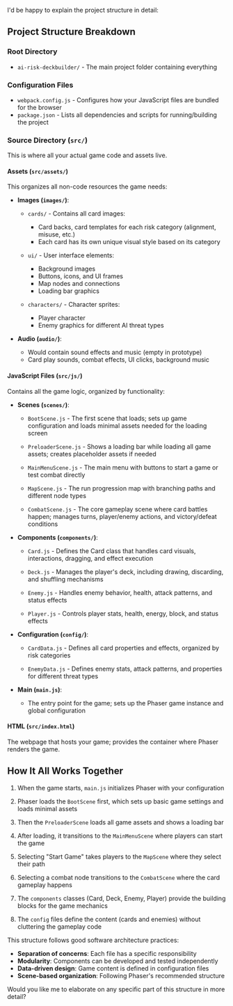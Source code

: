I'd be happy to explain the project structure in detail:

## Project Structure Breakdown

### Root Directory
- `ai-risk-deckbuilder/` - The main project folder containing everything

### Configuration Files
- `webpack.config.js` - Configures how your JavaScript files are bundled for the browser
- `package.json` - Lists all dependencies and scripts for running/building the project

### Source Directory (`src/`)
This is where all your actual game code and assets live.

#### Assets (`src/assets/`)
This organizes all non-code resources the game needs:

- **Images (`images/`)**:
  - `cards/` - Contains all card images:
    - Card backs, card templates for each risk category (alignment, misuse, etc.)
    - Each card has its own unique visual style based on its category
  
  - `ui/` - User interface elements:
    - Background images
    - Buttons, icons, and UI frames
    - Map nodes and connections
    - Loading bar graphics
  
  - `characters/` - Character sprites:
    - Player character
    - Enemy graphics for different AI threat types

- **Audio (`audio/`)**:
  - Would contain sound effects and music (empty in prototype)
  - Card play sounds, combat effects, UI clicks, background music

#### JavaScript Files (`src/js/`)
Contains all the game logic, organized by functionality:

- **Scenes (`scenes/`)**:
  - `BootScene.js` - The first scene that loads; sets up game configuration and loads minimal assets needed for the loading screen
  
  - `PreloaderScene.js` - Shows a loading bar while loading all game assets; creates placeholder assets if needed
  
  - `MainMenuScene.js` - The main menu with buttons to start a game or test combat directly
  
  - `MapScene.js` - The run progression map with branching paths and different node types
  
  - `CombatScene.js` - The core gameplay scene where card battles happen; manages turns, player/enemy actions, and victory/defeat conditions

- **Components (`components/`)**:
  - `Card.js` - Defines the Card class that handles card visuals, interactions, dragging, and effect execution
  
  - `Deck.js` - Manages the player's deck, including drawing, discarding, and shuffling mechanisms
  
  - `Enemy.js` - Handles enemy behavior, health, attack patterns, and status effects
  
  - `Player.js` - Controls player stats, health, energy, block, and status effects

- **Configuration (`config/`)**:
  - `CardData.js` - Defines all card properties and effects, organized by risk categories
  
  - `EnemyData.js` - Defines enemy stats, attack patterns, and properties for different threat types

- **Main (`main.js`)**:
  - The entry point for the game; sets up the Phaser game instance and global configuration

#### HTML (`src/index.html`)
The webpage that hosts your game; provides the container where Phaser renders the game.

## How It All Works Together

1. When the game starts, `main.js` initializes Phaser with your configuration

2. Phaser loads the `BootScene` first, which sets up basic game settings and loads minimal assets

3. Then the `PreloaderScene` loads all game assets and shows a loading bar

4. After loading, it transitions to the `MainMenuScene` where players can start the game

5. Selecting "Start Game" takes players to the `MapScene` where they select their path

6. Selecting a combat node transitions to the `CombatScene` where the card gameplay happens

7. The `components` classes (Card, Deck, Enemy, Player) provide the building blocks for the game mechanics

8. The `config` files define the content (cards and enemies) without cluttering the gameplay code

This structure follows good software architecture practices:
- **Separation of concerns**: Each file has a specific responsibility
- **Modularity**: Components can be developed and tested independently
- **Data-driven design**: Game content is defined in configuration files
- **Scene-based organization**: Following Phaser's recommended structure

Would you like me to elaborate on any specific part of this structure in more detail?